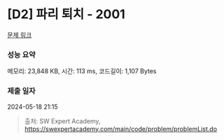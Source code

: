 # [D2] 파리 퇴치 - 2001 

[문제 링크](https://swexpertacademy.com/main/code/problem/problemDetail.do?contestProbId=AV5PzOCKAigDFAUq) 

### 성능 요약

메모리: 23,848 KB, 시간: 113 ms, 코드길이: 1,107 Bytes

### 제출 일자

2024-05-18 21:15



> 출처: SW Expert Academy, https://swexpertacademy.com/main/code/problem/problemList.do